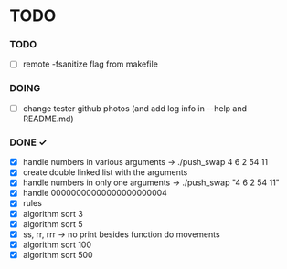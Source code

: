 # TODO

### TODO
- [ ] remote -fsanitize flag from makefile

### DOING
- [ ] change tester github photos (and add log info in --help and README.md)

### DONE ✓
- [x] handle numbers in various arguments -> ./push_swap 4 6 2 54 11
- [x] create double linked list with the arguments
- [x] handle numbers in only one arguments -> ./push_swap "4 6 2 54 11"
- [x] handle 00000000000000000000004
- [x] rules
- [x] algorithm sort 3
- [x] algorithm sort 5
- [x] ss, rr, rrr -> no print besides function do movements
- [x] algorithm sort 100
- [x] algorithm sort 500